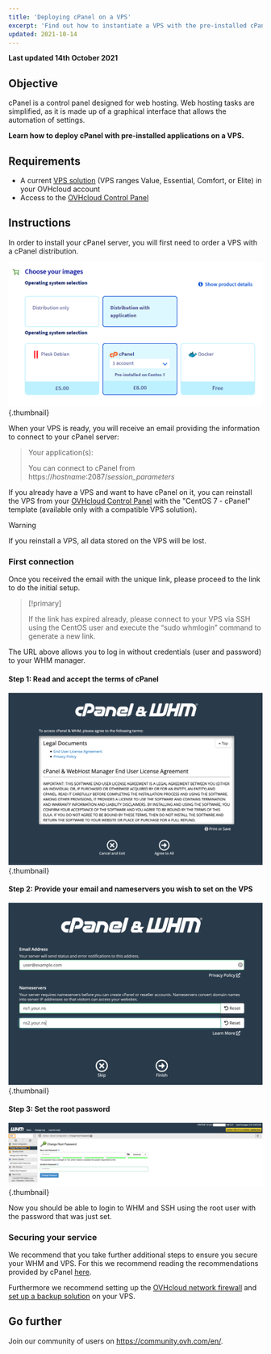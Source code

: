 ```yaml
---
title: 'Deploying cPanel on a VPS'
excerpt: 'Find out how to instantiate a VPS with the pre-installed cPanel application'
updated: 2021-10-14
---
```


**Last updated 14th October 2021**

## Objective

cPanel is a control panel designed for web hosting. Web hosting tasks are simplified, as it is made up of a graphical interface that allows the automation of settings.

**Learn how to deploy cPanel with pre-installed applications on a VPS.**

## Requirements

- A current [VPS solution](https://www.ovhcloud.com/en/vps/) (VPS ranges Value, Essential, Comfort, or Elite) in your OVHcloud account
- Access to the [OVHcloud Control Panel](https://ca.ovh.com/auth/?action=gotomanager&from=https://www.ovh.com/world/&ovhSubsidiary=we)

## Instructions

In order to install your cPanel server, you will first need to order a VPS with a cPanel distribution.

![horizon](images/cpanel_order.png){.thumbnail}

When your VPS is ready, you will receive an email providing the information to connect to your cPanel server:

>Your application(s):
>
>You can connect to cPanel from https://*hostname*:2087/*session_parameters*

If you already have a VPS and want to have cPanel on it, you can reinstall the VPS from your [OVHcloud Control Panel](https://ca.ovh.com/auth/?action=gotomanager&from=https://www.ovh.com/world/&ovhSubsidiary=we) with the "CentOS 7 - cPanel" template (available only with a compatible VPS solution).

> [!warning]
>
> If you reinstall a VPS, all data stored on the VPS will be lost.
>


### First connection

Once you received the email with the unique link, please proceed to the link to do the initial setup. 

> [!primary]
>
> If the link has expired already, please connect to your VPS via SSH using the CentOS user and execute the “sudo whmlogin” command to generate a new link.
>

The URL above allows you to log in without credentials (user and password) to your WHM manager.

#### Step 1: Read and accept the terms of cPanel

![horizon](images/license_validation.png){.thumbnail}

#### Step 2: Provide your email and nameservers you wish to set on the VPS

![horizon](images/setup_config_cpanel.png){.thumbnail}

#### Step 3: Set the root password

![horizon](images/change_root.png){.thumbnail}

Now you should be able to login to WHM and SSH using the root user with the password that was just set.

### Securing your service

We recommend that you take further additional steps to ensure you secure your WHM and VPS. For this we recommend reading the recommendations provided by cPanel [here](https://docs.cpanel.net/knowledge-base/security/tips-to-make-your-server-more-secure/).

Furthermore we recommend setting up the [OVHcloud network firewall](/pages/bare_metal_cloud/dedicated_servers/firewall_network) and [set up a backup solution](/pages/bare_metal_cloud/virtual_private_servers/secure_your_vps#backing-up-your-system-and-your-data) on your VPS.

## Go further

Join our community of users on <https://community.ovh.com/en/>.


